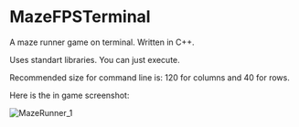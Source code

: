 # MazeFPSTerminal
A maze runner game on terminal. Written in C++.

Uses standart libraries. You can just execute.

Recommended size for command line is: 120 for columns and 40 for rows.

Here is the in game screenshot:

![MazeRunner_1](https://github.com/JhuMamba/MazeFPSTerminal/assets/73741766/c4426643-6c7b-4a4b-9ed3-8a8f63c60b42)

